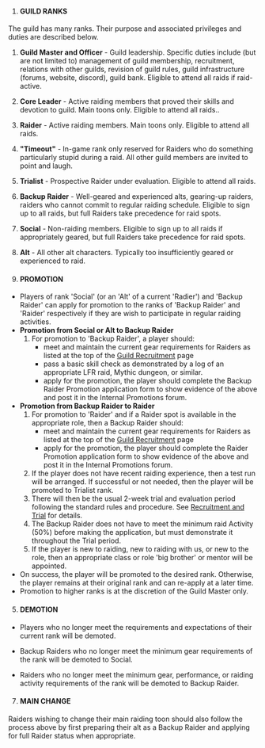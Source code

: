 
1.  #### GUILD RANKS
    

The guild has many ranks. Their purpose and associated privileges and duties are described below.

1.  **Guild Master and Officer**  - Guild leadership. Specific duties include (but are not limited to) management of guild membership, recruitment, relations with other guilds, revision of guild rules, guild infrastructure (forums, website, discord), guild bank. Eligible to attend all raids if raid-active.
2.  **Core Leader**  - Active raiding members that proved their skills and devotion to guild. Main toons only. Eligible to attend all raids..
3.  **Raider**  - Active raiding members. Main toons only. Eligible to attend all raids.
4.  **"Timeout"**  - In-game rank only reserved for Raiders who do something particularly stupid during a raid. All other guild members are invited to point and laugh.
5.  **Trialist**  - Prospective Raider under evaluation. Eligible to attend all raids.
6.  **Backup Raider**  - Well-geared and experienced alts, gearing-up raiders, raiders who cannot commit to regular raiding schedule. Eligible to sign up to all raids, but full Raiders take precedence for raid spots.
7.  **Social**  - Non-raiding members. Eligible to sign up to all raids if appropriately geared, but full Raiders take precedence for raid spots.
8.  **Alt**  - All other alt characters. Typically too insufficiently geared or experienced to raid.

3.  #### PROMOTION
    

-   Players of rank 'Social' (or an 'Alt' of a current 'Radier') and 'Backup Raider' can apply for promotion to the ranks of 'Backup Raider' and 'Raider' respectively if they are wish to participate in regular raiding activities.
-   **Promotion from Social or Alt to Backup Raider**
    1.  For promotion to 'Backup Raider', a player should:
        -   meet and maintain the current gear requirements for Raiders as listed at the top of the  [Guild Recruitment](https://www.wow-easy.net/index.php?page=recruit)  page
        -   pass a basic skill check as demonstrated by a log of an appropriate LFR raid, Mythic dungeon, or similar.
        -   apply for the promotion, the player should complete the Backup Raider Promotion application form to show evidence of the above and post it in the Internal Promotions forum.
-   **Promotion from Backup Raider to Raider**
    1.  For promotion to 'Raider' and if a Raider spot is available in the appropriate role, then a Backup Raider should:
        -   meet and maintain the current gear requirements for Raiders as listed at the top of the  [Guild Recruitment](https://www.wow-easy.net/index.php?page=recruit)  page
        -   apply for the promotion, the player should complete the Raider Promotion application form to show evidence of the above and post it in the Internal Promotions forum.
    2.  If the player does not have recent raiding experience, then a test run will be arranged. If successful or not needed, then the player will be promoted to Trialist rank.
    3.  There will then be the usual 2-week trial and evaluation period following the standard rules and procedure. See  [Recruitment and Trial](https://www.wow-easy.net/index.php?page=rules&section=recruit)  for details.
    4.  The Backup Raider does not have to meet the minimum raid Activity (50%) before making the application, but must demonstrate it throughout the Trial period.
    5.  If the player is new to raiding, new to raiding with us, or new to the role, then an appropriate class or role 'big brother' or mentor will be appointed.
-   On success, the player will be promoted to the desired rank. Otherwise, the player remains at their original rank and can re-apply at a later time.
-   Promotion to higher ranks is at the discretion of the Guild Master only.

5.  #### DEMOTION
    

-   Players who no longer meet the requirements and expectations of their current rank will be demoted.
-   Backup Raiders who no longer meet the minimum gear requirements of the rank will be demoted to Social.

-   Raiders who no longer meet the minimum gear, performance, or raiding activity requirements of the rank will be demoted to Backup Raider.

7.  #### MAIN CHANGE
    
Raiders wishing to change their main raiding toon should also follow the process above by first preparing their alt as a Backup Raider and applying for full Raider status when appropriate.
<!--stackedit_data:
eyJoaXN0b3J5IjpbMTI1NDM4OTYyMV19
-->
